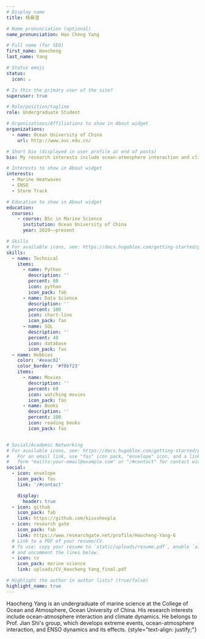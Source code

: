 ```yaml
---
# Display name
title: 杨昊澄

# Name pronunciation (optional)
name_pronunciation: Hao Cheng Yang

# Full name (for SEO)
first_name: Haocheng
last_name: Yang

# Status emoji
status:
  icon: ☕️

# Is this the primary user of the site?
superuser: true

# Role/position/tagline
role: Undergraduate Student

# Organizations/Affiliations to show in About widget
organizations:
  - name: Ocean University of China
    url: http://www.ouc.edu.cn/

# Short bio (displayed in user profile at end of posts)
bio: My research interests include ocean-atmosphere interaction and climate dynamics.

# Interests to show in About widget
interests:
  - Marine Heatwaves
  - ENSO
  - Storm Track

# Education to show in About widget
education:
  courses:
    - course: BSc in Marine Science
      institution: Ocean University of China
      year: 2020——present

# Skills
# For available icons, see: https://docs.hugoblox.com/getting-started/page-builder/#icons
skills:
  - name: Technical
    items:
      - name: Python
        description: ''
        percent: 80
        icon: python
        icon_pack: fab
      - name: Data Science
        description: ''
        percent: 100
        icon: chart-line
        icon_pack: fas
      - name: SQL
        description: ''
        percent: 40
        icon: database
        icon_pack: fas
  - name: Hobbies
    color: '#eeac02'
    color_border: '#f0bf23'
    items:
      - name: Movies
        description: ''
        percent: 60
        icon: watching movies
        icon_pack: fas
      - name: Books
        description: ''
        percent: 100
        icon: reading books
        icon_pack: fas


# Social/Academic Networking
# For available icons, see: https://docs.hugoblox.com/getting-started/page-builder/#icons
#   For an email link, use "fas" icon pack, "envelope" icon, and a link in the
#   form "mailto:your-email@example.com" or "/#contact" for contact widget.
social:
  - icon: envelope
    icon_pack: fas
    link: '/#contact'

    display:
      header: true
  - icon: github
    icon_pack: fab
    link: https://github.com/kisssheepla
  - icon: research gate
    icon_pack: fab
    link: https://www.researchgate.net/profile/Haocheng-Yang-6
  # Link to a PDF of your resume/CV.
  # To use: copy your resume to `static/uploads/resume.pdf`, enable `ai` icons in `params.yaml`,
  # and uncomment the lines below.
  - icon: cv
    icon_pack: marine science
    link: uploads/CV_Haocheng Yang_final.pdf

# Highlight the author in author lists? (true/false)
highlight_name: true
---
```


Haocheng Yang is an undergraduate of marine science at the College of Ocean and Atmosphere, Ocean University of China. His research interests include ocean-atmosphere interaction and climate dynamics. He belongs to Prof. Jian Shi's group, which develops extreme events, ocean-atmosphere interaction, and ENSO dynamics and its effects.
{style="text-align: justify;"}
